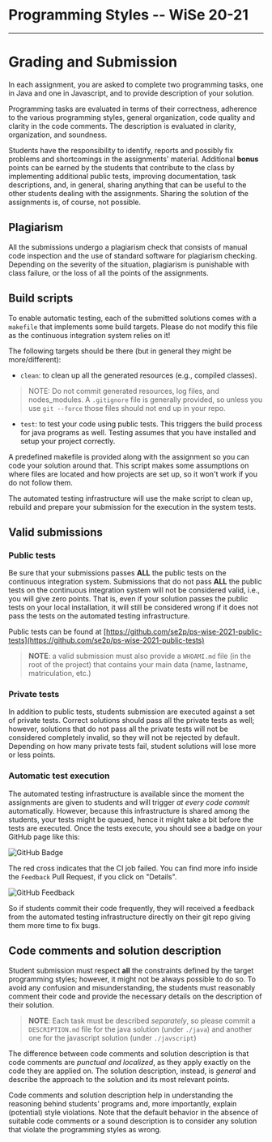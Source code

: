 # Programming Styles -- WiSe 20-21
---------------
# Grading and Submission

In each assignment, you are asked to complete two programming tasks, one in Java and one in Javascript, and to provide description of your solution.

Programming tasks are evaluated in terms of their correctness, adherence to the various programming styles, general organization, code quality and clarity in the code comments. The description is evaluated in clarity, organization, and soundness.

Students have the responsibility to identify, reports and possibly fix problems and shortcomings in the assignments' material. Additional **bonus** points can be earned by the students that contribute to the class by implementing additional public tests, improving documentation, task descriptions, and, in general, sharing anything that can be useful to the other students dealing with the assignments. Sharing the solution of the assignments is, of course, not possible.

## Plagiarism
All the submissions undergo a plagiarism check that consists of manual code inspection and the use of standard software for plagiarism checking. Depending on the severity of the situation, plagiarism is punishable with class failure, or the loss of all the points of the assignments.

## Build scripts
To enable automatic testing, each of the submitted solutions comes with a `makefile` that implements some build targets. Please do not modify this file as the continuous integration system relies on it!

The following targets should be there (but in general they might be more/different):

- `clean`: to clean up all the generated resources (e.g., compiled classes).
 
 > NOTE: Do not commit generated resources, log files, and nodes_modules. A `.gitignore` file is generally provided, so unless you use `git --force` those files should not end up in your repo.
 
- `test`: to test your code using public tests. This triggers the build process for java programs as well. Testing assumes that you have installed and setup your project correctly.

A predefined makefile is provided along with the assignment so you can code your solution around that. This script makes some assumptions on where files are located and how projects are set up, so it won't work if you do not follow them.

The automated testing infrastructure will use the make script to clean up, rebuild and prepare your submission for the execution in the system tests.

## Valid submissions

### Public tests
Be sure that your submissions passes **ALL** the public tests on the continuous integration system. Submissions that do not pass **ALL** the public tests on the continuous integration system will not be considered valid, i.e., you will give zero points. That is, even if your solution passes the public tests on your local installation, it will still be considered wrong if it does not pass the tests on the automated testing infrastructure.

Public tests can be found at [https://github.com/se2p/ps-wise-2021-public-tests](https://github.com/se2p/ps-wise-2021-public-tests)

> **NOTE**: a valid submission must also provide a `WHOAMI.md` file (in the root of the project) that contains your main data (name, lastname, matriculation, etc.)

### Private tests
In addition to public tests, students submission are executed against a set of private tests. Correct solutions should pass all the private tests as well; however, solutions that do not pass all the private tests will not be considered completely invalid, so they will not be rejected by default. Depending on how many private tests fail, student solutions will lose more or less points. 


### Automatic test execution
The automated testing infrastructure is available since the moment the assignments are given to students and will trigger *at every code commit* automatically. However, because this infrastructure is shared among the students, your tests might be queued, hence it might take a bit before the tests are executed. Once the tests execute, you should see a badge on your GitHub page like this:

![GitHub Badge](badge.png "")

The red cross indicates that the CI job failed. You can find more info inside the `Feedback` Pull Request, if you click on "Details".

![GitHub Feedback](feedback.png "")


So if students commit their code frequently, they will received a feedback from the automated testing infrastructure directly on their git repo giving them more time to fix bugs.


## Code comments and solution description
Student submission must respect **all** the constraints defined by the target programming styles; however, it might not be always possible to do so. To avoid any confusion and misunderstanding, the students must reasonably comment their code and provide the necessary details on the description of their solution. 

> **NOTE**: Each task must be described *separately*, so please commit a `DESCRIPTION.md` file for the java solution (under `./java`) and another one for the javascript solution (under `./javscript`)

The difference between code comments and solution description is that code comments are *punctual and localized*, as they apply exactly on the code they are applied on. The solution description, instead, is *general* and describe the approach to the solution and its most relevant points.

Code comments and solution description help in understanding the reasoning behind students' programs and, more importantly, explain (potential) style violations. Note that the default behavior in the absence of suitable code comments or a sound description is to consider any solution that violate the programming styles as wrong.